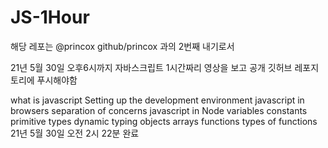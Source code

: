 # JS-1Hour
해당 레포는 @princox github/princox 과의 2번째 내기로서

21년 5월 30일 오후6시까지 자바스크립트 1시간짜리 영상을 보고 공개 깃허브 레포지토리에 푸시해야함

 what is javascript
 Setting up the development environment
 javascript in browsers
 separation of concerns
 javascript in Node
 variables
 constants
 primitive types
 dynamic typing
 objects
 arrays
 functions
 types of functions
21년 5월 30일 오전 2시 22분 완료
